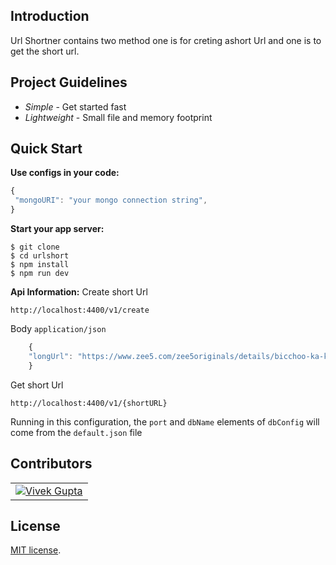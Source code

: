 Introduction
------------

Url Shortner contains two method one is for creting ashort Url and one is to get the short url.


Project Guidelines
------------------

* *Simple* - Get started fast
* *Lightweight* - Small file and memory footprint

Quick Start
---------------
**Use configs in your code:**

```js
{
 "mongoURI": "your mongo connection string", 
}
```


**Start your app server:**

```shell
$ git clone 
$ cd urlshort
$ npm install
$ npm run dev
```
**Api Information:**
Create short Url
```shell
http://localhost:4400/v1/create
```
Body `application/json`

```js 
    {
    "longUrl": "https://www.zee5.com/zee5originals/details/bicchoo-ka-khel/0-6-3064"
    }
```
Get short Url
```shell
http://localhost:4400/v1/{shortURL}
```

Running in this configuration, the `port` and `dbName` elements of `dbConfig`
will come from the `default.json` file


Contributors
------------
<table id="contributors"><tr><td><img src=https://avatars2.githubusercontent.com/u/6408450?s=460&u=1c63c011dfdc919bc21845d2fd7c6ba7ff16eada&v=4><a href="https://github.com/v-bc-vivek">Vivek Gupta</a></td>
</tr></table>

License
-------

[MIT license](https://raw.githubusercontent.com/lorenwest/node-config/master/LICENSE).
